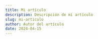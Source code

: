 ```yaml
---
title: Mi artículo
description: Descripción de mi artículo
slug: mi-articulo
author: Autor del artículo
date: 2024-04-15
---
```


